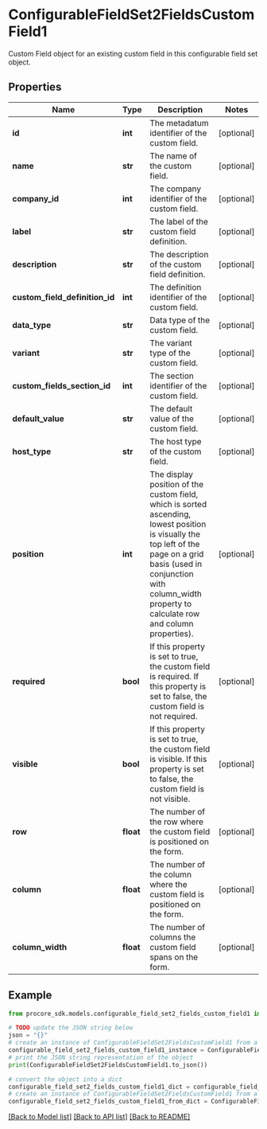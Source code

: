 # ConfigurableFieldSet2FieldsCustomField1

Custom Field object for an existing custom field in this configurable field set object.

## Properties

Name | Type | Description | Notes
------------ | ------------- | ------------- | -------------
**id** | **int** | The metadatum identifier of the custom field. | [optional] 
**name** | **str** | The name of the custom field. | [optional] 
**company_id** | **int** | The company identifier of the custom field. | [optional] 
**label** | **str** | The label of the custom field definition. | [optional] 
**description** | **str** | The description of the custom field definition. | [optional] 
**custom_field_definition_id** | **int** | The definition identifier of the custom field. | [optional] 
**data_type** | **str** | Data type of the custom field. | [optional] 
**variant** | **str** | The variant type of the custom field. | [optional] 
**custom_fields_section_id** | **int** | The section identifier of the custom field. | [optional] 
**default_value** | **str** | The default value of the custom field. | [optional] 
**host_type** | **str** | The host type of the custom field. | [optional] 
**position** | **int** | The display position of the custom field, which is sorted ascending, lowest position is visually the top left of the page on a grid basis (used in conjunction with column_width property to calculate row and column properties). | [optional] 
**required** | **bool** | If this property is set to true, the custom field is required. If this property is set to false, the custom field is not required. | [optional] 
**visible** | **bool** | If this property is set to true, the custom field is visible. If this property is set to false, the custom field is not visible. | [optional] 
**row** | **float** | The number of the row where the custom field is positioned on the form. | [optional] 
**column** | **float** | The number of the column where the custom field is positioned on the form. | [optional] 
**column_width** | **float** | The number of columns the custom field spans on the form. | [optional] 

## Example

```python
from procore_sdk.models.configurable_field_set2_fields_custom_field1 import ConfigurableFieldSet2FieldsCustomField1

# TODO update the JSON string below
json = "{}"
# create an instance of ConfigurableFieldSet2FieldsCustomField1 from a JSON string
configurable_field_set2_fields_custom_field1_instance = ConfigurableFieldSet2FieldsCustomField1.from_json(json)
# print the JSON string representation of the object
print(ConfigurableFieldSet2FieldsCustomField1.to_json())

# convert the object into a dict
configurable_field_set2_fields_custom_field1_dict = configurable_field_set2_fields_custom_field1_instance.to_dict()
# create an instance of ConfigurableFieldSet2FieldsCustomField1 from a dict
configurable_field_set2_fields_custom_field1_from_dict = ConfigurableFieldSet2FieldsCustomField1.from_dict(configurable_field_set2_fields_custom_field1_dict)
```
[[Back to Model list]](../README.md#documentation-for-models) [[Back to API list]](../README.md#documentation-for-api-endpoints) [[Back to README]](../README.md)


